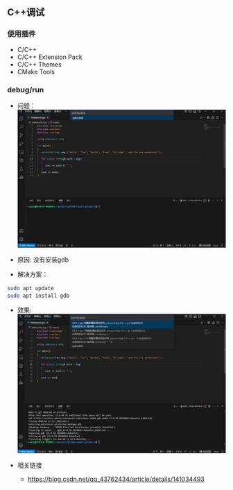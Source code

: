## C++调试

### 使用插件
- C/C++
- C/C++ Extension Pack
- C/C++ Themes
- CMake Tools

### debug/run
- 问题：
![问题截图](imgs/{DB8B34F7-E13D-46E3-8147-5D74B330384C}.png)

- 原因: 没有安装gdb

- 解决方案：
```bash
sudo apt update
sudo apt install gdb
```

- 效果:
![效果](imgs/{BD71C4D9-4D96-4CC2-AA11-D63C95BE1AF1}.png)

- 相关链接
    - https://blog.csdn.net/qq_43762434/article/details/141034493
